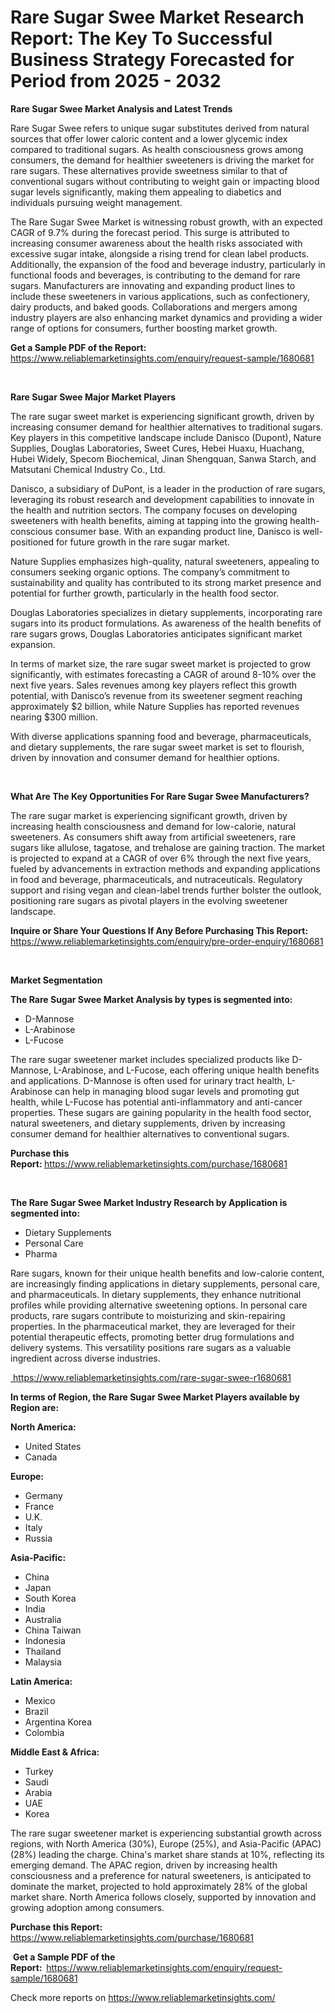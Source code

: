 <p><h1>Rare Sugar Swee Market Research Report: The Key To Successful Business Strategy Forecasted for Period from 2025 - 2032</h1></p><p><strong>Rare Sugar Swee Market Analysis and Latest Trends</strong></p>
<p><p>Rare Sugar Swee refers to unique sugar substitutes derived from natural sources that offer lower caloric content and a lower glycemic index compared to traditional sugars. As health consciousness grows among consumers, the demand for healthier sweeteners is driving the market for rare sugars. These alternatives provide sweetness similar to that of conventional sugars without contributing to weight gain or impacting blood sugar levels significantly, making them appealing to diabetics and individuals pursuing weight management.</p><p>The Rare Sugar Swee Market is witnessing robust growth, with an expected CAGR of 9.7% during the forecast period. This surge is attributed to increasing consumer awareness about the health risks associated with excessive sugar intake, alongside a rising trend for clean label products. Additionally, the expansion of the food and beverage industry, particularly in functional foods and beverages, is contributing to the demand for rare sugars. Manufacturers are innovating and expanding product lines to include these sweeteners in various applications, such as confectionery, dairy products, and baked goods. Collaborations and mergers among industry players are also enhancing market dynamics and providing a wider range of options for consumers, further boosting market growth.</p></p>
<p><strong>Get a Sample PDF of the Report:&nbsp;</strong> <a href="https://www.reliablemarketinsights.com/enquiry/request-sample/1680681?utm_campaign=2938&utm_medium=2&utm_source=Github&utm_content=ia&utm_term=24032025&utm_id=rare-sugar-swee">https://www.reliablemarketinsights.com/enquiry/request-sample/1680681</a></p>
<p>&nbsp;</p>
<p><strong>Rare Sugar Swee Major Market Players</strong></p>
<p><p>The rare sugar sweet market is experiencing significant growth, driven by increasing consumer demand for healthier alternatives to traditional sugars. Key players in this competitive landscape include Danisco (Dupont), Nature Supplies, Douglas Laboratories, Sweet Cures, Hebei Huaxu, Huachang, Hubei Widely, Specom Biochemical, Jinan Shengquan, Sanwa Starch, and Matsutani Chemical Industry Co., Ltd.</p><p>Danisco, a subsidiary of DuPont, is a leader in the production of rare sugars, leveraging its robust research and development capabilities to innovate in the health and nutrition sectors. The company focuses on developing sweeteners with health benefits, aiming at tapping into the growing health-conscious consumer base. With an expanding product line, Danisco is well-positioned for future growth in the rare sugar market.</p><p>Nature Supplies emphasizes high-quality, natural sweeteners, appealing to consumers seeking organic options. The company’s commitment to sustainability and quality has contributed to its strong market presence and potential for further growth, particularly in the health food sector.</p><p>Douglas Laboratories specializes in dietary supplements, incorporating rare sugars into its product formulations. As awareness of the health benefits of rare sugars grows, Douglas Laboratories anticipates significant market expansion.</p><p>In terms of market size, the rare sugar sweet market is projected to grow significantly, with estimates forecasting a CAGR of around 8-10% over the next five years. Sales revenues among key players reflect this growth potential, with Danisco’s revenue from its sweetener segment reaching approximately $2 billion, while Nature Supplies has reported revenues nearing $300 million.</p><p>With diverse applications spanning food and beverage, pharmaceuticals, and dietary supplements, the rare sugar sweet market is set to flourish, driven by innovation and consumer demand for healthier options.</p></p>
<p>&nbsp;</p>
<p><strong>What Are The Key Opportunities For Rare Sugar Swee Manufacturers?</strong></p>
<p><p>The rare sugar market is experiencing significant growth, driven by increasing health consciousness and demand for low-calorie, natural sweeteners. As consumers shift away from artificial sweeteners, rare sugars like allulose, tagatose, and trehalose are gaining traction. The market is projected to expand at a CAGR of over 6% through the next five years, fueled by advancements in extraction methods and expanding applications in food and beverage, pharmaceuticals, and nutraceuticals. Regulatory support and rising vegan and clean-label trends further bolster the outlook, positioning rare sugars as pivotal players in the evolving sweetener landscape.</p></p>
<p><strong>Inquire or Share Your Questions If Any Before Purchasing This Report:</strong> <a href="https://www.reliablemarketinsights.com/enquiry/pre-order-enquiry/1680681?utm_campaign=2938&utm_medium=2&utm_source=Github&utm_content=ia&utm_term=24032025&utm_id=rare-sugar-swee">https://www.reliablemarketinsights.com/enquiry/pre-order-enquiry/1680681</a></p>
<p>&nbsp;</p>
<p><strong>Market Segmentation</strong></p>
<p><strong>The Rare Sugar Swee Market Analysis by types is segmented into:</strong></p>
<p><ul><li>D-Mannose</li><li>L-Arabinose</li><li>L-Fucose</li></ul></p>
<p><p>The rare sugar sweetener market includes specialized products like D-Mannose, L-Arabinose, and L-Fucose, each offering unique health benefits and applications. D-Mannose is often used for urinary tract health, L-Arabinose can help in managing blood sugar levels and promoting gut health, while L-Fucose has potential anti-inflammatory and anti-cancer properties. These sugars are gaining popularity in the health food sector, natural sweeteners, and dietary supplements, driven by increasing consumer demand for healthier alternatives to conventional sugars.</p></p>
<p><strong>Purchase this Report:&nbsp;</strong><a href="https://www.reliablemarketinsights.com/purchase/1680681?utm_campaign=2938&utm_medium=2&utm_source=Github&utm_content=ia&utm_term=24032025&utm_id=rare-sugar-swee">https://www.reliablemarketinsights.com/purchase/1680681</a></p>
<p>&nbsp;</p>
<p><strong>The Rare Sugar Swee Market Industry Research by Application is segmented into:</strong></p>
<p><ul><li>Dietary Supplements</li><li>Personal Care</li><li>Pharma</li></ul></p>
<p><p>Rare sugars, known for their unique health benefits and low-calorie content, are increasingly finding applications in dietary supplements, personal care, and pharmaceuticals. In dietary supplements, they enhance nutritional profiles while providing alternative sweetening options. In personal care products, rare sugars contribute to moisturizing and skin-repairing properties. In the pharmaceutical market, they are leveraged for their potential therapeutic effects, promoting better drug formulations and delivery systems. This versatility positions rare sugars as a valuable ingredient across diverse industries.</p></p>
<p><a href="https://www.reliablemarketinsights.com/rare-sugar-swee-r1680681?utm_campaign=2938&utm_medium=2&utm_source=Github&utm_content=ia&utm_term=24032025&utm_id=rare-sugar-swee">&nbsp;https://www.reliablemarketinsights.com/rare-sugar-swee-r1680681</a></p>
<p><strong>In terms of Region, the Rare Sugar Swee Market Players available by Region are:</strong></p>
<p>
    <p> <strong> North America: </strong>
        <ul>
            <li>United States</li>
            <li>Canada</li>
        </ul>
        </p> 
    <p> <strong> Europe: </strong>
        <ul>
            <li>Germany</li>
            <li>France</li>
            <li>U.K.</li>
            <li>Italy</li>
            <li>Russia</li>
        </ul>
        </p> 
    <p> <strong> Asia-Pacific: </strong>
        <ul>
            <li>China</li>
            <li>Japan</li>
            <li>South Korea</li>
            <li>India</li>
            <li>Australia</li>
            <li>China Taiwan</li>
            <li>Indonesia</li>
            <li>Thailand</li>
            <li>Malaysia</li>
        </ul>
        </p> 
    <p> <strong> Latin America: </strong>
        <ul>
            <li>Mexico</li>
            <li>Brazil</li>
            <li>Argentina Korea</li>
            <li>Colombia</li>
        </ul>
        </p> 
    <p> <strong> Middle East & Africa: </strong>
        <ul>
            <li>Turkey</li>
            <li>Saudi</li>
            <li>Arabia</li>
            <li>UAE</li>
            <li>Korea</li>
        </ul>
    </p>
    </p>
<p><p>The rare sugar sweetener market is experiencing substantial growth across regions, with North America (30%), Europe (25%), and Asia-Pacific (APAC) (28%) leading the charge. China's market share stands at 10%, reflecting its emerging demand. The APAC region, driven by increasing health consciousness and a preference for natural sweeteners, is anticipated to dominate the market, projected to hold approximately 28% of the global market share. North America follows closely, supported by innovation and growing adoption among consumers.</p></p>
<p><strong>Purchase this Report: </strong><a href="https://www.reliablemarketinsights.com/purchase/1680681?utm_campaign=2938&utm_medium=2&utm_source=Github&utm_content=ia&utm_term=24032025&utm_id=rare-sugar-swee">https://www.reliablemarketinsights.com/purchase/1680681</a></p>
<p>&nbsp;<strong>Get a Sample PDF of the Report:&nbsp;&nbsp;</strong><a href="https://www.reliablemarketinsights.com/enquiry/request-sample/1680681?utm_campaign=2938&utm_medium=2&utm_source=Github&utm_content=ia&utm_term=24032025&utm_id=rare-sugar-swee">https://www.reliablemarketinsights.com/enquiry/request-sample/1680681</a></p>
<p><strong></strong></p>
<p>Check more reports on <a href="https://www.reliablemarketinsights.com/?utm_campaign=2938&utm_medium=2&utm_source=Github&utm_content=ia&utm_term=24032025&utm_id=rare-sugar-swee">https://www.reliablemarketinsights.com/</a></p>